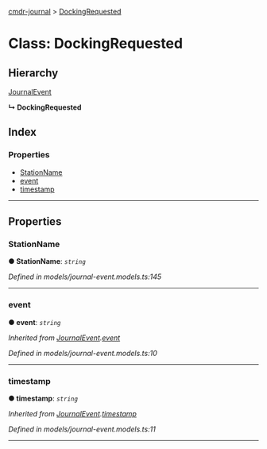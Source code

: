 [cmdr-journal](../README.md) > [DockingRequested](../classes/dockingrequested.md)



# Class: DockingRequested

## Hierarchy


 [JournalEvent](journalevent.md)

**↳ DockingRequested**







## Index

### Properties

* [StationName](dockingrequested.md#stationname)
* [event](dockingrequested.md#event)
* [timestamp](dockingrequested.md#timestamp)



---
## Properties
<a id="stationname"></a>

###  StationName

**●  StationName**:  *`string`* 

*Defined in models/journal-event.models.ts:145*





___

<a id="event"></a>

###  event

**●  event**:  *`string`* 

*Inherited from [JournalEvent](journalevent.md).[event](journalevent.md#event)*

*Defined in models/journal-event.models.ts:10*





___

<a id="timestamp"></a>

###  timestamp

**●  timestamp**:  *`string`* 

*Inherited from [JournalEvent](journalevent.md).[timestamp](journalevent.md#timestamp)*

*Defined in models/journal-event.models.ts:11*





___


